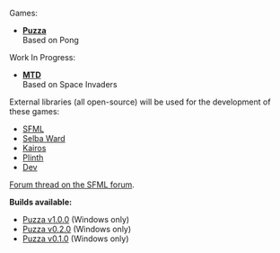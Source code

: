 Games:
- **[Puzza][Puzza (latest release)]**  
Based on Pong

Work In Progress:
- **[MTD][MTD branch]**  
Based on Space Invaders

External libraries (all open-source) will be used for the development of these games:
- [SFML]
- [Selba Ward]
- [Kairos]
- [Plinth]
- [Dev]

[Forum thread on the SFML forum][SFML Forum Thread].

**Builds available:**
- [Puzza v1.0.0](https://github.com/Hapaxia/MyPracticeBeginnerGames/releases/tag/puzza-v1.0.0) (Windows only)
- [Puzza v0.2.0](https://github.com/Hapaxia/MyPracticeBeginnerGames/releases/tag/puzza-v0.2.0) (Windows only)
- [Puzza v0.1.0](https://github.com/Hapaxia/MyPracticeBeginnerGames/releases/tag/puzza-v0.1.0) (Windows only)




[SFML]: http://www.sfml-dev.org
[Selba Ward]: https://github.com/Hapaxia/SelbaWard/wiki
[Kairos]: https://github.com/Hapaxia/Kairos/wiki
[Plinth]: https://github.com/Hapaxia/Plinth/wiki
[Dev]: https://github.com/Hapaxia/Dev
[SFML Forum Thread]: http://en.sfml-dev.org/forums/index.php?topic=18844.0
[Puzza (latest release)]: https://github.com/Hapaxia/MyPracticeBeginnerGames/releases/tag/puzza-v1.0.0
[MTD branch]: https://github.com/Hapaxia/MyPracticeBeginnerGames/tree/mtd
